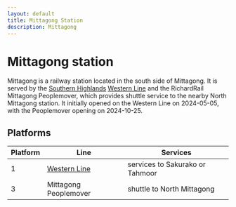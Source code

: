 ```yaml
---
layout: default
title: Mittagong Station
description: Mittagong
---
```


# Mittagong station

Mittagong is a railway station located in the south side of Mittagong.
It is served by the [Southern Highlands](/rail-networks/shr) [Western Line](/rail-lines/shr-western-line)
and the RichardRail Mittagong Peoplemover, which provides shuttle service to the
nearby North Mittagong station. It initially opened on the Western Line on 2024-05-05,
with the Peoplemover opening on 2024-10-25.

## Platforms

Platform | Line | Services
---|---|---
1 | [Western Line](/rail-lines/shr-western-line) | services to Sakurako or Tahmoor
3 | Mittagong Peoplemover | shuttle to North Mittagong
